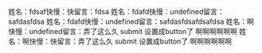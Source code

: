 姓名：fdsaf快慢：快留言：fdsa
姓名：fdafd快慢：undefined留言：safdasfdsa
姓名：fdafd快慢：undefined留言：safdasfdsafdsafdsa
姓名：啊快慢：undefined留言：弄了这么久  submit 设置成button了  啊啊啊啊啊啊
姓名：啊快慢：快留言：弄了这么久  submit 设置成button了  啊啊啊啊啊啊
